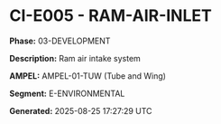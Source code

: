 # CI-E005 - RAM-AIR-INLET

**Phase:** 03-DEVELOPMENT

**Description:** Ram air intake system

**AMPEL:** AMPEL-01-TUW (Tube and Wing)

**Segment:** E-ENVIRONMENTAL

**Generated:** 2025-08-25 17:27:29 UTC
